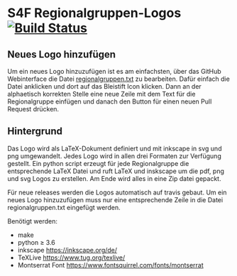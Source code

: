 # S4F Regionalgruppen-Logos [![Build Status](https://travis-ci.com/s4f-dortmund/regionalgruppen_logos.svg?branch=master)](https://travis-ci.com/s4f-dortmund/regionalgruppen_logos)

## Neues Logo hinzufügen

Um ein neues Logo hinzuzufügen ist es am einfachsten, über das GitHub Webinterface die Datei [regionalgruppen.txt](regionalgruppen.txt) zu bearbeiten.
Dafür einfach die Datei anklicken und dort auf das Bleistift Icon klicken.
Dann an der alphaetisch korrekten Stelle eine neue Zeile mit dem Text für die Regionalgruppe einfügen und danach
den Button für einen neuen Pull Request drücken.

## Hintergrund

Das Logo wird als LaTeX-Dokument definiert und mit inkscape in svg und png umgewandelt.
Jedes Logo wird in allen drei Formaten zur Verfügung gestellt.
Ein python script erzeugt für jede Regionalgruppe die entsprechende LaTeX Datei und ruft LaTeX und inskscape um die
pdf, png und svg Logos zu erstellen.
Am Ende wird alles in eine Zip datei gepackt.

Für neue releases werden die Logos automatisch auf travis gebaut.
Um ein neues Logo hinzuzufügen muss nur eine entsprechende Zeile in die Datei regionalgruppen.txt eingefügt werden.

Benötigt werden:
* make
* python ≥ 3.6
* inkscape <https://inkscape.org/de/>
* TeXLive <https://www.tug.org/texlive/>
* Montserrat Font <https://www.fontsquirrel.com/fonts/montserrat>
